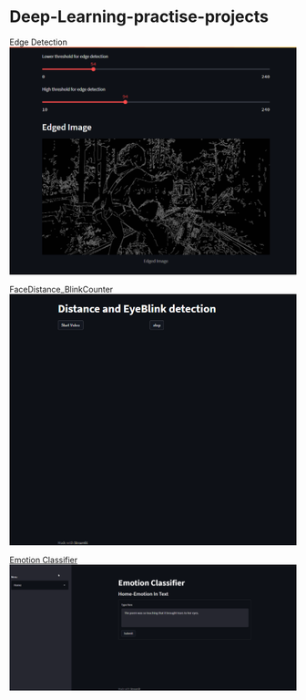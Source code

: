 # Deep-Learning-practise-projects

Edge Detection
![](https://github.com/Yash-YC/Deep-Learning-practise-projects/blob/main/Edge_Detection/Ed.gif)


FaceDistance_BlinkCounter 
![](https://github.com/Yash-YC/Deep-Learning-practise-projects/blob/main/FaceDistance_BlinkCounter/Blink.gif)

[Emotion Classifier](https://github.com/Yash-YC/Emotion-Classifier)
![](https://github.com/Yash-YC/Emotion-Classifier/blob/main/Classifier.gif)
